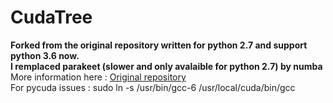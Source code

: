 CudaTree
==================
**Forked from the original repository written for python 2.7 and support python 3.6 now.<br/>**
**I remplaced parakeet (slower and only avalaible for python 2.7) by numba<br/>**
More information here : [Original repository](https://github.com/EasonLiao/CudaTree "Original repository") <br/>
For pycuda issues : sudo ln -s /usr/bin/gcc-6 /usr/local/cuda/bin/gcc




